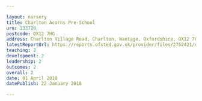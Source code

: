 ```yaml
---

layout: nursery
title: Charlton Acorns Pre-School
urn: 133720
postcode: OX12 7HG
address: Charlton Village Road, Charlton, Wantage, Oxfordshire, OX12 7HG
latestReportUrl: https://reports.ofsted.gov.uk/provider/files/2752421/urn/133720.pdf
teaching: 2
development: 2
leadership: 2
outcomes: 2
overall: 2
date: 01 April 2018 
datePublish: 22 January 2018

---
```

